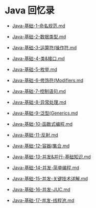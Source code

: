 # Java 回忆录
- [Java-基础-1-命名规范.md](https://github.com/Whojohn/learn/blob/master/docs/java/Java-基础-1-命名规范.md)
  
- [Java-基础-2-数据类型.md](https://github.com/Whojohn/learn/blob/master/docs/java/Java-基础-2-数据类型.md)

- [Java-基础-3-运算符(操作符.md](https://github.com/Whojohn/learn/blob/master/docs/java/Java-基础-3-运算符(操作符).md)
  
- [Java-基础-4-类&接口.md](https://github.com/Whojohn/learn/blob/master/docs/java/Java-基础-4-类&接口.md)
  
- [Java-基础-5-枚举.md](https://github.com/Whojohn/learn/blob/master/docs/java/Java-基础-5-枚举.md)
  
- [Java-基础-6-修饰符(Modifiers.md](https://github.com/Whojohn/learn/blob/master/docs/java/Java-基础-6-修饰符(Modifiers).md)
  
- [Java-基础-7-控制语句.md](https://github.com/Whojohn/learn/blob/master/docs/java/Java-基础-7-控制语句.md)
  
- [Java-基础-8-异常处理.md](https://github.com/Whojohn/learn/blob/master/docs/java/Java-基础-8-异常处理.md)
  
- [Java-基础-9-泛型(Generics.md](https://github.com/Whojohn/learn/blob/master/docs/java/Java-基础-9-泛型(Generics).md)
  
- [Java-基础-10-函数式编程.md](https://github.com/Whojohn/learn/blob/master/docs/java/Java-基础-10-函数式编程.md)
  
- [Java-基础-11-反射.md](https://github.com/Whojohn/learn/blob/master/docs/java/Java-基础-11-反射.md)
  
- [Java-基础-12-容器(集合.md](https://github.com/Whojohn/learn/blob/master/docs/java/Java-基础-12-容器(集合).md)
  
- [Java-基础-13-并发&并行-基础知识.md](https://github.com/Whojohn/learn/blob/master/docs/java/Java-基础-13-并发&并行-基础知识.md)
  
- [Java-基础-14-并发-简单编程.md](https://github.com/Whojohn/learn/blob/master/docs/java/Java-基础-14-并发-简单编程.md)
  
- [Java-基础-15-并发-关键技术详解.md](https://github.com/Whojohn/learn/blob/master/docs/java/Java-基础-15-并发-关键技术详解.md)
  
- [Java-基础-16-并发-JUC.md](https://github.com/Whojohn/learn/blob/master/docs/java/Java-基础-16-并发-JUC.md)
  
- [Java-基础-17-并发-线程池.md](https://github.com/Whojohn/learn/blob/master/docs/java/Java-基础-17-并发-线程池.md)
  